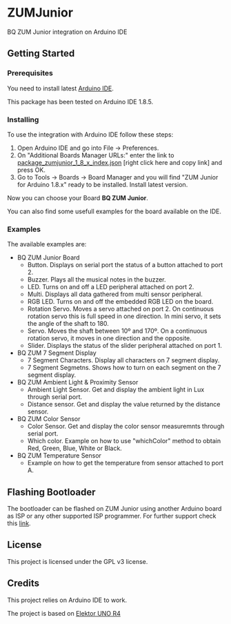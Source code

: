 # ZUMJunior
BQ ZUM Junior integration on Arduino IDE

## Getting Started

### Prerequisites

You need to install latest [Arduino IDE](https://www.arduino.cc/en/Main/Software).

This package has been tested on Arduino IDE 1.8.5.

### Installing

To use the integration with Arduino IDE follow these steps:
1. Open Arduino IDE and go into File -> Preferences.
1. On "Additional Boards Manager URLs:" enter the link to [package_zumjunior_1_8_x_index.json](https://raw.githubusercontent.com/bq/ZUMJunior/master/package_zumjunior_1_8_x_index.json) [right click here and copy link] and press OK.
1. Go to Tools -> Boards -> Board Manager and you will find "ZUM Junior for Arduino 1.8.x" ready to be installed. Install latest version.

Now you can choose your Board **BQ ZUM Junior**.

You can also find some usefull examples for the board available on the IDE.

### Examples

The available examples are:
* BQ ZUM Junior Board
	* Button. Displays on serial port the status of a button attached to port 2.
	* Buzzer. Plays all the musical notes in the buzzer.
	* LED. Turns on and off a LED peripheral attached on port 2.
	* Multi. Displays all data gathered from multi sensor peripheral.
	* RGB LED. Turns on and off the embedded RGB LED on the board.
	* Rotation Servo. Moves a servo attached on port 2. On continuous rotation servo this is full speed in one direction. In mini servo, it sets the angle of the shaft to 180.
	* Servo. Moves the shaft between 10º and 170º. On a continuous rotation servo, it moves in one direction and the opposite.
	* Slider. Displays the status of the slider peripheral attached on port 1.
* BQ ZUM 7 Segment Display
	* 7 Segment Characters. Display all characters on 7 segment display.
	* 7 Segment Segmetns. Shows how to turn on each segment on the 7 segment display.
* BQ ZUM Ambient Light & Proximity Sensor
	* Ambient Light Sensor. Get and display the ambient light in Lux through serial port.
	* Distance sensor. Get and display the value returned by the distance sensor.
* BQ ZUM Color Sensor
	* Color Sensor. Get and display the color sensor measuremnts through serial port.
	* Which color. Example on how to use "whichColor" method to obtain Red, Green, Blue, White or Black.
* BQ ZUM Temperature Sensor
	* Example on how to get the temperature from sensor attached to port A.

## Flashing Bootloader

The bootloader can be flashed on ZUM Junior using another Arduino board as ISP or any other supported ISP programmer.
For further support check this [link](https://www.arduino.cc/en/Tutorial/ArduinoISP).

## License

This project is licensed under the GPL v3 license.

## Credits

This project relies on Arduino IDE to work.

The project is based on [Elektor UNO R4](https://github.com/ElektorLabs/Arduino/) 